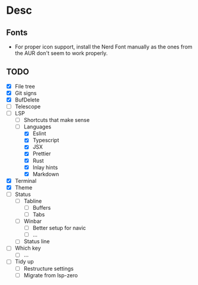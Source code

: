 # Desc

## Fonts

-   For proper icon support, install the Nerd Font manually as the ones from the AUR don't seem to work properly.

## TODO

-   [x] File tree
-   [x] Git signs
-   [x] BufDelete
-   [ ] Telescope
-   [ ] LSP
    -   [ ] Shortcuts that make sense
    -   [ ] Languages
        -   [x] Eslint
        -   [x] Typescript
        -   [x] JSX
        -   [x] Prettier
        -   [x] Rust
        -   [x] Inlay hints
        -   [x] Markdown
-   [x] Terminal
-   [x] Theme
-   [ ] Status
    -   [ ] Tabline
        -   [ ] Buffers
        -   [ ] Tabs
    -   [ ] Winbar
        -   [ ] Better setup for navic
        -   [ ] ...
    -   [ ] Status line
-   [ ] Which key
    -   [ ] ...
-   [ ] Tidy up
    -   [ ] Restructure settings
    -   [ ] Migrate from lsp-zero
